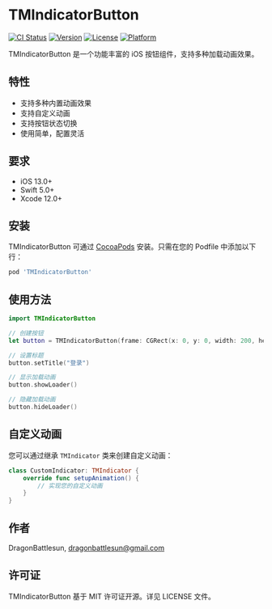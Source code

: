 # TMIndicatorButton

[![CI Status](https://img.shields.io/travis/DragonBattlesun/TMIndicatorButton.svg?style=flat)](https://travis-ci.org/DragonBattlesun/TMIndicatorButton)
[![Version](https://img.shields.io/cocoapods/v/TMIndicatorButton.svg?style=flat)](https://cocoapods.org/pods/TMIndicatorButton)
[![License](https://img.shields.io/cocoapods/l/TMIndicatorButton.svg?style=flat)](https://cocoapods.org/pods/TMIndicatorButton)
[![Platform](https://img.shields.io/cocoapods/p/TMIndicatorButton.svg?style=flat)](https://cocoapods.org/pods/TMIndicatorButton)

TMIndicatorButton 是一个功能丰富的 iOS 按钮组件，支持多种加载动画效果。

## 特性

- 支持多种内置动画效果
- 支持自定义动画
- 支持按钮状态切换
- 使用简单，配置灵活

## 要求

- iOS 13.0+
- Swift 5.0+
- Xcode 12.0+

## 安装

TMIndicatorButton 可通过 [CocoaPods](https://cocoapods.org) 安装。只需在您的 Podfile 中添加以下行：

```ruby
pod 'TMIndicatorButton'
```

## 使用方法

```swift
import TMIndicatorButton

// 创建按钮
let button = TMIndicatorButton(frame: CGRect(x: 0, y: 0, width: 200, height: 50))

// 设置标题
button.setTitle("登录")

// 显示加载动画
button.showLoader()

// 隐藏加载动画
button.hideLoader()
```

## 自定义动画

您可以通过继承 `TMIndicator` 类来创建自定义动画：

```swift
class CustomIndicator: TMIndicator {
    override func setupAnimation() {
        // 实现您的自定义动画
    }
}
```

## 作者

DragonBattlesun, dragonbattlesun@gmail.com

## 许可证

TMIndicatorButton 基于 MIT 许可证开源。详见 LICENSE 文件。
